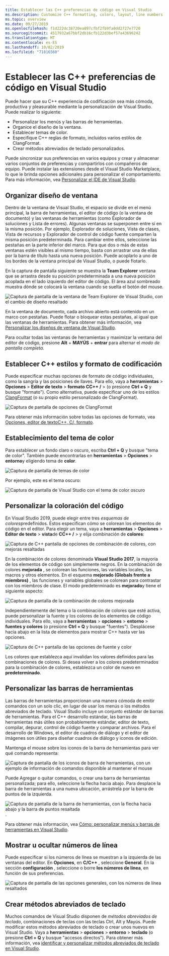 ```yaml
---
title: Establecer las C++ preferencias de código en Visual Studio
ms.description: Customize C++ formatting, colors, layout, line numbers, and menus in the Visual Studio IDE.
ms.topic: overview
ms.date: 09/27/2019
ms.openlocfilehash: f1d222dc38720ea897cfbf2fb9fa0dd2727e7720
ms.sourcegitcommit: 4517932a67bbf2db16cfb122d3bef57a43696242
ms.translationtype: MT
ms.contentlocale: es-ES
ms.lasthandoff: 10/02/2019
ms.locfileid: "71816560"
---
```

# <a name="set-your-c-coding-preferences-in-visual-studio"></a>Establecer las C++ preferencias de código en Visual Studio

Puede hacer que su C++ experiencia de codificación sea más cómoda, productiva y pleasurable mediante la personalización de Visual Studio. Puede realizar lo siguiente:

- Personalizar los menús y las barras de herramientas.
- Organice el diseño de la ventana.
- Establecer temas de color.
- Especifique C++ reglas de formato, incluidos varios estilos de ClangFormat.
- Crear métodos abreviados de teclado personalizados.

Puede sincronizar sus preferencias en varios equipos y crear y almacenar varios conjuntos de preferencias y compartirlos con compañeros de equipo. Puede instalar las extensiones desde el Visual Studio Marketplace, lo que le brinda opciones adicionales para personalizar el comportamiento. Para más información, vea [Personalizar el IDE de Visual Studio](/visualstudio/ide/personalizing-the-visual-studio-ide).

## <a name="arrange-window-layout"></a>Organizar diseño de ventana

Dentro de la ventana de Visual Studio, el espacio se divide en el menú principal, la barra de herramientas, el editor de código (o la ventana de documento) y las ventanas de herramientas (como Explorador de soluciones y Lista de errores). Algunas ventanas se superponen entre sí en la misma posición. Por ejemplo, Explorador de soluciones, Vista de clases, Vista de recursos y Explorador de control de código fuente comparten la misma posición predeterminada. Para cambiar entre ellos, seleccione las pestañas en la parte inferior del marco. Para que dos o más de estas ventanas estén visibles al mismo tiempo, basta con arrastrar una de ellas por la barra de título hasta una nueva posición. Puede acoplarlo a uno de los bordes de la ventana principal de Visual Studio, o puede flotarlo.

En la captura de pantalla siguiente se muestra la **Team Explorer** ventana que se arrastra desde su posición predeterminada a una nueva posición acoplada en el lado izquierdo del editor de código. El área azul sombreado muestra dónde se colocará la ventana cuando se suelta el botón del mouse.

![Captura de pantalla de la ventana de Team Explorer de Visual Studio, con el cambio de diseño resaltado](media/window-layout-move-team-explorer.png)

En la ventana de documento, cada archivo abierto está contenido en un marco con pestañas. Puede flotar o bloquear estas pestañas, al igual que las ventanas de herramientas. Para obtener más información, vea [Personalizar los diseños de ventana de Visual Studio](/visualstudio/ide/customizing-window-layouts-in-visual-studio).

Para ocultar todas las ventanas de herramientas y maximizar la ventana del editor de código, presione **Alt** + **MAYÚS** + **entrar** para alternar el *modo de pantalla completa*.

## <a name="set-c-coding-styles-and-formatting"></a>Establecer C++ estilos y formato de codificación

Puede especificar muchas opciones de formato de código individuales, como la sangría y las posiciones de llaves. Para ello, vaya a **herramientas** > **Opciones** > **Editor de texto** > **formato** **CC++ /**  > (o presione **Ctrl + Q** y busque "formato"). Como alternativa, puede especificar uno de los estilos [ClangFormat](https://clang.llvm.org/docs/ClangFormat.html) (o su propio estilo personalizado de ClangFormat).

![Captura de pantalla de opciones de ClangFormat](media/clang-format-ide.png)

Para obtener más información sobre todas las opciones de formato, vea [Opciones, editor de textoC++, C/, formato](/visualstudio/ide/reference/options-text-editor-c-cpp-formatting).

## <a name="set-the-color-theme"></a>Establecimiento del tema de color

Para establecer un fondo claro o oscuro, escriba **Ctrl + Q** y busque "tema de color". También puede encontrarlas en **herramientas** > **Opciones** > **entorno**y eligiendo tema de **color**.

![Captura de pantalla de temas de color](media/tools-options-color-theme.png)

Por ejemplo, este es el tema oscuro:

![Captura de pantalla de Visual Studio con el tema de color oscuro](media/tools-options-dark-theme.png)

## <a name="customize-code-colorization"></a>Personalizar la coloración del código

En Visual Studio 2019, puede elegir entre tres *esquemas de colores*predefinidos. Estos especifican cómo se colorean los elementos de código en el editor. Para elegir un tema, vaya a **herramientas** > **Opciones** > **Editor de texto** > **vista**de **CC++ /**  > y elija combinación de **colores**:

![Captura de C++ pantalla de opciones de combinación de colores, con mejoras resaltadas](media/color-schemes.png)

En la combinación de colores denominada **Visual Studio 2017**, la mayoría de los elementos de código son simplemente negros. En la combinación de colores **mejorada** , se colorean las funciones, las variables locales, las macros y otros elementos. En el esquema **mejorado (Globals frente a miembros)** , las funciones y variables globales se colorean para contrastar con los miembros de clase. El modo predeterminado es **mejorado**y tiene el siguiente aspecto:

![Captura de pantalla de la combinación de colores mejorada](media/color-scheme-enhanced.png)

Independientemente del tema o la combinación de colores que esté activa, puede personalizar la fuente y los colores de los elementos de código individuales. Para ello, vaya a **herramientas** > **opciones** > **entorno** > **fuentes y colores** (o presione **Ctrl + Q** y busque "fuentes"). Desplácese hacia abajo en la lista de elementos para mostrar C++ hasta ver las opciones.

![Captura de C++ pantalla de las opciones de fuente y color](media/tools-options-cpp-colors.png)

Los colores que establezca aquí invalidan los valores definidos para las combinaciones de colores. Si desea volver a los colores predeterminados para la combinación de colores, establezca un color de nuevo en **predeterminado**.

## <a name="customize-the-toolbars"></a>Personalizar las barras de herramientas

Las barras de herramientas proporcionan una manera cómoda de emitir comandos con un solo clic, en lugar de usar los menús o los métodos abreviados de teclado. Visual Studio incluye un conjunto estándar de barras de herramientas. Para el C++ desarrollo estándar, las barras de herramientas más útiles son probablemente estándar, editor de texto, compilar, depurar, control de código fuente y comparar archivos. Para el desarrollo de Windows, el editor de cuadros de diálogo y el editor de imágenes son útiles para diseñar cuadros de diálogo y iconos de edición.

Mantenga el mouse sobre los iconos de la barra de herramientas para ver qué comando representa:

![Captura de pantalla de los iconos de barra de herramientas, con un ejemplo de información de comandos disponible al mantener el mouse](media/toolbar-mouse-hover.png)

Puede Agregar o quitar comandos, o crear una barra de herramientas personalizada; para ello, seleccione la flecha hacia abajo. Para desplace la barra de herramientas a una nueva ubicación, arrástrela por la barra de puntos de la izquierda.

![Captura de pantalla de la barra de herramientas, con la flecha hacia abajo y la barra de puntos resaltada](media/toolbar-move-edit.png).

Para obtener más información, vea [Cómo: personalizar menús y barras de herramientas en Visual Studio](/visualstudio/ide/how-to-customize-menus-and-toolbars-in-visual-studio).

## <a name="show-or-hide-line-numbers"></a>Mostrar u ocultar números de línea

Puede especificar si los números de línea se muestran a la izquierda de las ventanas del editor. En **Opciones**, en **C/C++** , seleccione **General**. En la sección **configuración** , seleccione o borre **los números de línea**, en función de sus preferencias.

![Captura de pantalla de las opciones generales, con los números de línea resaltados](media/tools-options-line-numbers.png)

## <a name="create-keyboard-shortcuts"></a>Crear métodos abreviados de teclado

Muchos comandos de Visual Studio disponen de *métodos abreviados de teclado*, combinaciones de teclas con las teclas Ctrl, Alt y Mayús. Puede modificar estos métodos abreviados de teclado o crear unos nuevos en Visual Studio. Vaya a **herramientas** > **opciones** > **entorno** > **teclado** (o presione **Ctrl + Q** y busque "accesos directos"). Para obtener más información, vea [identificar y personalizar métodos abreviados de teclado en Visual Studio](/visualstudio/ide/identifying-and-customizing-keyboard-shortcuts-in-visual-studio).
